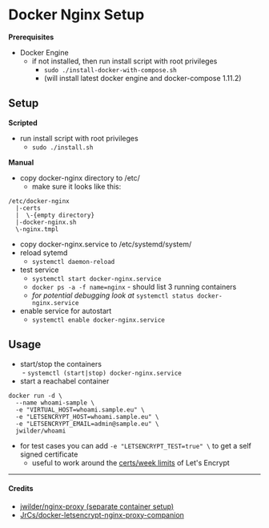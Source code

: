# Docker Nginx Setup

__Prerequisites__
- Docker Engine
  - if not installed, then run install script with root privileges  
    - `sudo ./install-docker-with-compose.sh`
    - (will install latest docker engine and docker-compose 1.11.2)

## Setup

__Scripted__
- run install script with root privileges  
  - `sudo ./install.sh`

__Manual__
- copy docker-nginx directory to /etc/
  - make sure it looks like this:  
```
/etc/docker-nginx
  |-certs
  |  \-{empty directory}
  |-docker-nginx.sh
  \-nginx.tmpl
```
- copy docker-nginx.service to /etc/systemd/system/
- reload sytemd  
  - `systemctl daemon-reload`
- test service  
  - `systemctl start docker-nginx.service`
  - `docker ps -a -f name=nginx` - should list 3 running containers
  - *for potential debugging look at* `systemctl status docker-nginx.service`
- enable service for autostart  
  - `systemctl enable docker-nginx.service`

## Usage
- start/stop the containers  
  - `systemctl (start|stop) docker-nginx.service`
- start a reachabel container  
```
docker run -d \
  --name whoami-sample \
  -e "VIRTUAL_HOST=whoami.sample.eu" \
  -e "LETSENCRYPT_HOST=whoami.sample.eu" \
  -e "LETSENCRYPT_EMAIL=admin@sample.eu" \
  jwilder/whoami
```
- for test cases you can add `-e "LETSENCRYPT_TEST=true" \` to get a self signed certificate
  - useful to work around the [certs/week limits](https://letsencrypt.org/docs/rate-limits/) of Let's Encrypt

***
#### Credits
- [jwilder/nginx-proxy (separate container setup)](https://github.com/jwilder/nginx-proxy#separate-containers)
- [JrCs/docker-letsencrypt-nginx-proxy-companion](https://github.com/JrCs/docker-letsencrypt-nginx-proxy-companion)
